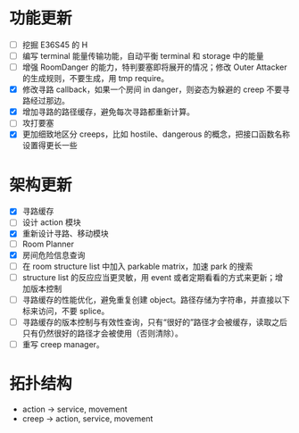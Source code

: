 # 功能更新
- [ ] 挖掘 E36S45 的 H
- [ ] 编写 terminal 能量传输功能，自动平衡 terminal 和 storage 中的能量
- [ ] 增强 RoomDanger 的能力，特判要塞即将展开的情况；修改 Outer Attacker 的生成规则，不要生成，用 tmp require。
- [X] 修改寻路 callback，如果一个房间 in danger，则姿态为躲避的 creep 不要寻路经过那边。
- [X] 增加寻路的路径缓存，避免每次寻路都重新计算。
- [ ] 攻打要塞
- [X] 更加细致地区分 creeps，比如 hostile、dangerous 的概念，把接口函数名称设置得更长一些

# 架构更新
- [X] 寻路缓存
- [ ] 设计 action 模块
- [X] 重新设计寻路、移动模块
- [ ] Room Planner
- [X] 房间危险信息查询
- [ ] 在 room structure list 中加入 parkable matrix，加速 park 的搜索
- [ ] structure list 的反应应当更灵敏，用 event 或者定期看看的方式来更新；增加版本控制
- [ ] 寻路缓存的性能优化，避免重复创建 object。路径存储为字符串，并直接以下标来访问，不要 splice。
- [ ] 寻路缓存的版本控制与有效性查询，只有“很好的”路径才会被缓存，读取之后只有仍然很好的路径才会被使用（否则清除）。
- [ ] 重写 creep manager。

# 拓扑结构
- action -> service, movement
- creep -> action, service, movement

